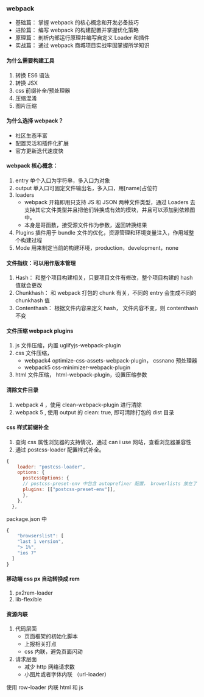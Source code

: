 ### webpack

- 基础篇： 掌握 webpack 的核心概念和开发必备技巧
- 进阶篇： 编写 webpack 的构建配置并掌握优化策略
- 原理篇： 剖析内部运行原理并编写自定义 Loader 和插件
- 实战篇： 通过 webpack 商城项目实战牢固掌握所学知识

#### 为什么需要构建工具

1. 转换 ES6 语法
2. 转换 JSX
3. css 前缀补全/预处理器
4. 压缩混淆
5. 图片压缩

#### 为什么选择 webpack？

- 社区生态丰富
- 配置灵活和插件化扩展
- 官方更新迭代速度快

#### webpack 核心概念：

1. entry
   单个入口为字符串，多入口为对象
2. output
   单入口可固定文件输出名，多入口，用[name]占位符
3. loaders
   - webpack 开箱即用只支持 JS 和 JSON 两种文件类型，通过 Loaders 去支持其它文件类型并且把他们转换成有效的模块，并且可以添加到依赖图中。
   - 本身是哥函数，接受源文件作为参数，返回转换结果
4. Plugins
   插件用于 bundle 文件的优化，资源管理和环境变量注入，作用域整个构建过程
5. Mode
   用来制定当前的构建环境，production，development，none

#### 文件指纹：可以用作版本管理

1. Hash： 和整个项目构建相关，只要项目文件有修改，整个项目构建的 hash 值就会更改
2. Chunkhash： 和 webpack 打包的 chunk 有关，不同的 entry 会生成不同的 chunkhash 值
3. Contenthash： 根据文件内容来定义 hash， 文件内容不变，则 contenthash 不变

#### 文件压缩 webpack plugins

1. js 文件压缩，内置 uglifyjs-webpack-plugin
2. css 文件压缩，
   - webpack4 optimize-css-assets-webpack-plugin， cssnano 预处理器
   - webpack5 css-minimizer-webpack-plugin
3. html 文件压缩， html-webpack-plugin，设置压缩参数

#### 清除文件目录

1. webpack 4 ，使用 clean-webpack-plugin 进行清除
2. webpack 5 , 使用 output 的 clean: true, 即可清除打包的 dist 目录

#### css 样式前缀补全

1. 查询 css 属性浏览器的支持情况，通过 can i use 网站，查看浏览器兼容性
2. 通过 postcss-loader 配置样式补全。

```js
{
    loader: "postcss-loader",
    options: {
      postcssOptions: {
      // postcss-preset-env 中包含 autoprefixer 配置， browerlists 放在了 package.json 中
      plugins: [["postcss-preset-env"]],
      },
    },
  },
```

package.json 中

```js
{
    "browserslist": [
    "last 1 version",
    "> 1%",
    "ios 7"
  ]
}

```

#### 移动端 css px 自动转换成 rem

1. px2rem-loader
2. lib-flexible

#### 资源内联

1. 代码层面
   - 页面框架的初始化脚本
   - 上报相关打点
   - css 内联，避免页面闪动
2. 请求层面
   - 减少 http 网络请求数
   - 小图片或者字体内联 （url-loader）

使用 row-loader 内联 html 和 js